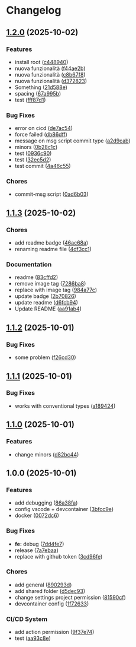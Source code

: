 # Changelog

## [1.2.0](https://github.com/RiccardLinBID/nemesi-template/compare/nemesi-template-v1.1.3...nemesi-template-v1.2.0) (2025-10-02)


### Features

* install root ([c448940](https://github.com/RiccardLinBID/nemesi-template/commit/c4489408e9078e95e35dde227a1169efe88acaef))
* nuova funzionalità ([f44ae2b](https://github.com/RiccardLinBID/nemesi-template/commit/f44ae2b2b33edc834be91f9ddd3744593759f1ca))
* nuova funzionalità ([c8b67f8](https://github.com/RiccardLinBID/nemesi-template/commit/c8b67f856e6706a149911c49d2ca22d31c9f198f))
* nuova funzionalità ([d372823](https://github.com/RiccardLinBID/nemesi-template/commit/d3728231d627af8a2362ad0167da1185b3a1e26f))
* Something ([21d588e](https://github.com/RiccardLinBID/nemesi-template/commit/21d588e501411be2b72b024b6e48669fb5f969c2))
* spacing ([67a995b](https://github.com/RiccardLinBID/nemesi-template/commit/67a995b25b4ad59f6e41a20af4a6b3bd96ff7518))
* test ([fff87d1](https://github.com/RiccardLinBID/nemesi-template/commit/fff87d19f0a70bfa562bbc65fe71f820e5249bfb))


### Bug Fixes

* error on cicd ([de7ac54](https://github.com/RiccardLinBID/nemesi-template/commit/de7ac5495a09b729096d7fb40b9ef930661fe69a))
* force failed ([db86dff](https://github.com/RiccardLinBID/nemesi-template/commit/db86dffad9bc034c95e9c84e386a2c3a9b92a02b))
* message on msg script commit type ([a2d9cab](https://github.com/RiccardLinBID/nemesi-template/commit/a2d9cab420930226233cf238cc1cd9a67fe1567d))
* minors ([0b28c1c](https://github.com/RiccardLinBID/nemesi-template/commit/0b28c1c79505e6c6e50cf36764d16316a3b40efd))
* test ([0936c90](https://github.com/RiccardLinBID/nemesi-template/commit/0936c90364c5b98bbf671f8d87ad2ed63f37d90f))
* test ([32ec5d2](https://github.com/RiccardLinBID/nemesi-template/commit/32ec5d2ea4a5d71ae53cdded6e935ffb640126c7))
* test commit ([4a46c55](https://github.com/RiccardLinBID/nemesi-template/commit/4a46c552793f0a9b3d9f29b31568180302a2c221))


### Chores

* commit-msg script ([0ad6b03](https://github.com/RiccardLinBID/nemesi-template/commit/0ad6b036e37c901d66a189ea87214bf47627ee93))

## [1.1.3](https://github.com/RiccardLinBID/nemesi-template/compare/nemesi-template-v1.1.2...nemesi-template-v1.1.3) (2025-10-02)


### Chores

* add readme badge ([46ac68a](https://github.com/RiccardLinBID/nemesi-template/commit/46ac68aed17eb95e5db0144bb2dde09885b50c83))
* renaming readme file ([4df3cc1](https://github.com/RiccardLinBID/nemesi-template/commit/4df3cc1c780bc0a9880e44957cb72f9ac213c320))


### Documentation

* readme ([83cffd2](https://github.com/RiccardLinBID/nemesi-template/commit/83cffd2648d3566f1ad1ea76ecdf00ee641aacc5))
* remove image tag ([7286ba8](https://github.com/RiccardLinBID/nemesi-template/commit/7286ba8a3b2945759fc408fa13096348d49fc271))
* replace with image tag ([984a77c](https://github.com/RiccardLinBID/nemesi-template/commit/984a77c221d422d8e43d38716cac96518e8a0d5a))
* update badge ([2b70826](https://github.com/RiccardLinBID/nemesi-template/commit/2b708263f78b9c97d89af4973000369eb53b4970))
* update readme ([d6fcb94](https://github.com/RiccardLinBID/nemesi-template/commit/d6fcb94a7e173347f84e9b88a2787aeaafee68b7))
* Update README ([aa91ab4](https://github.com/RiccardLinBID/nemesi-template/commit/aa91ab45cfb81f863798af744f03290b8b09ef97))

## [1.1.2](https://github.com/RiccardLinBID/nemesi-template/compare/nemesi-template-v1.1.1...nemesi-template-v1.1.2) (2025-10-01)


### Bug Fixes

* some problem ([f26cd30](https://github.com/RiccardLinBID/nemesi-template/commit/f26cd30201d7e7c701857a5a675d13acdbbe8053))

## [1.1.1](https://github.com/RiccardLinBID/nemesi-template/compare/nemesi-template-v1.1.0...nemesi-template-v1.1.1) (2025-10-01)


### Bug Fixes

* works with conventional types ([a189424](https://github.com/RiccardLinBID/nemesi-template/commit/a189424eb0a53e942ec713e46dc368314e9247d1))

## [1.1.0](https://github.com/RiccardLinBID/nemesi-template/compare/nemesi-template-v1.0.0...nemesi-template-v1.1.0) (2025-10-01)


### Features

* change minors ([d82bc44](https://github.com/RiccardLinBID/nemesi-template/commit/d82bc4436a1645c0ae4dbcbf9e9ae696502d27b1))

## 1.0.0 (2025-10-01)


### Features

* add debugging ([86a38fa](https://github.com/RiccardLinBID/nemesi-template/commit/86a38fa42607cac52160133fe365194de2d7afd0))
* config vscode + devcontainer ([3bfcc9e](https://github.com/RiccardLinBID/nemesi-template/commit/3bfcc9e4b7c2770cf282e83eaf8007b2ea715662))
* docker ([0072dc6](https://github.com/RiccardLinBID/nemesi-template/commit/0072dc65835ea7dd458a647008588d73d4dbb441))


### Bug Fixes

* **fe:** debug ([7dd4fe7](https://github.com/RiccardLinBID/nemesi-template/commit/7dd4fe7829ddb32f0d706c7f32ef085e11af2e82))
* release ([7a7ebaa](https://github.com/RiccardLinBID/nemesi-template/commit/7a7ebaad5b0709e43a68d91cbefa70baa6a23fa1))
* replace with github token ([3cd96fe](https://github.com/RiccardLinBID/nemesi-template/commit/3cd96fee44b811e21d989c72445dfa603b877a13))


### Chores

* add general ([890293d](https://github.com/RiccardLinBID/nemesi-template/commit/890293dfebfaa9dde0b6142853e3737b16efbff0))
* add shared folder ([d5dec93](https://github.com/RiccardLinBID/nemesi-template/commit/d5dec93978d5b6d2291e3567c2efd636e4a708d2))
* change settings project permission ([81590cf](https://github.com/RiccardLinBID/nemesi-template/commit/81590cfece8252b64f57ea30e859e567a9f1de5c))
* devcontainer config ([1f72633](https://github.com/RiccardLinBID/nemesi-template/commit/1f726337f7b02a924fd66839bb405d1138ea3134))


### CI/CD System

* add action permission ([9f37e74](https://github.com/RiccardLinBID/nemesi-template/commit/9f37e7419f14fa362931cbd1b5da29f3dd873c8b))
* test ([aa93c8e](https://github.com/RiccardLinBID/nemesi-template/commit/aa93c8e5ae12a006355057107d6c97137e843b38))
